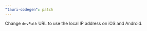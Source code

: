 ```yaml
---
"tauri-codegen": patch
---
```


Change `devPath` URL to use the local IP address on iOS and Android.
